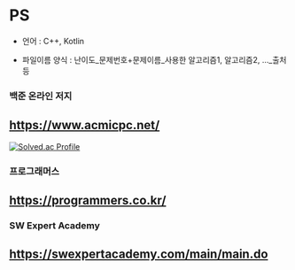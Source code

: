 # PS

* 언어 : C++, Kotlin

* 파일이름 양식 : 난이도_문제번호+문제이름_사용한 알고리즘1, 알고리즘2, ..._출처 등

### 백준 온라인 저지 

## https://www.acmicpc.net/

[![Solved.ac Profile](http://mazassumnida.wtf/api/v2/generate_badge?boj=b643100)](https://solved.ac/b643100/)

### 프로그래머스

## https://programmers.co.kr/

### SW Expert Academy

## https://swexpertacademy.com/main/main.do
